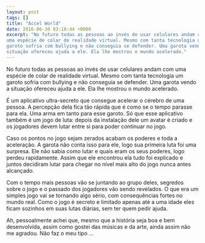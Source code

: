 ```yaml
---
layout: post
tags: []
title: "Accel World"
date: 2016-06-30 03:18:44 +0000
excerpt: "No futuro todas as pessoas ao invés de usar celulares andam com
uma espécie de colar de realidade virtual. Mesmo com tanta tecnologia um
garoto sofria com bullying e não conseguia se defender. Uma garota vendo a
situação ofereceu ajuda a ele. Ela lhe mostrou o mundo acelerado."
---
```


No futuro todas as pessoas ao invés de usar celulares andam com uma espécie
de colar de realidade virtual. Mesmo com tanta tecnologia um garoto sofria
com bullying e não conseguia se defender. Uma garota vendo a situação
ofereceu ajuda a ele. Ela lhe mostrou o mundo acelerado.

É um aplicativo ultra-secreto que consegue acelerar o cérebro de uma
pessoa. A percepção dela fica tão rápida que é como se o tempo parasse para
ela. Uma arma em tanto para esse garoto. Só que esse aplicativo também é um
jogo de luta: depois da instalação dele um avatar é criado e os jogadores
devem lutar entre si para poder continuar no jogo.

Caso os pontos no jogo sejam zerados acabam os poderes e toda a aceleração.
A garota não conta isso para ele, logo sua primeira luta foi uma surpresa.
Ele não sabia como lutar e quais eram os seus poderes, logo perdeu
rapidamente. Assim que ele encontrou ela tudo foi explicado e juntos
decidiram lutar para chegar no nível mais alto do jogo nunca antes
alcançado.

Com o tempo mais pessoas vão se juntando ao grupo deles, segredos sobre o
jogo e o passado dos jogadores vão sendo revelados. O que era um simples
jogo vai se tornando algo sério, com consequências fortes no mundo real.
Como o jogo é secreto e limitado apenas até a uma idade eles ficam sozinhos
em suas lutas diárias, sem ter quem pedir ajuda.

Ah, pessoalmente achei que, mesmo que a história seja boa e bem
desenvolvida, assim como gostei das músicas e da arte, ainda assim não me
agradou. Não faz o meu tipo …